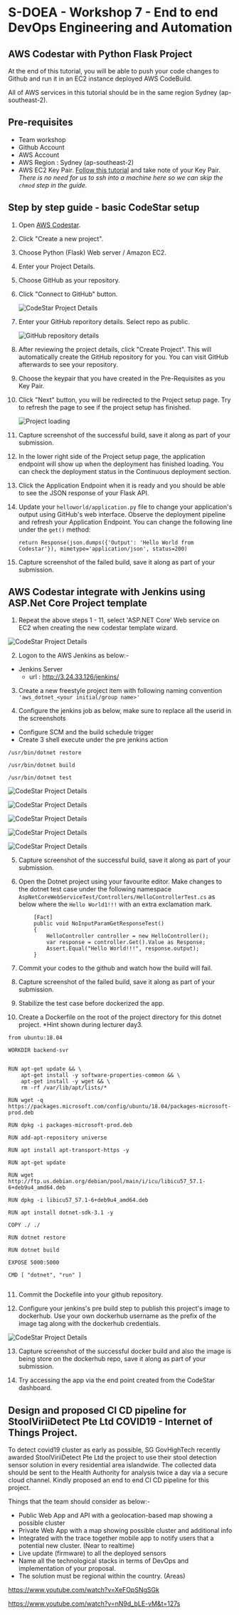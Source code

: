 # S-DOEA - Workshop 7 - End to end DevOps Engineering and Automation

## AWS Codestar with Python Flask Project

At the end of this tutorial, you will be able to push your code changes to Github and run it in an EC2 instance deployed AWS CodeBuild.

All of AWS services in this tutorial should be in the same region Sydney (ap-southeast-2).

## Pre-requisites
- Team workshop
- Github Account
- AWS Account
- AWS Region : Sydney (ap-southeast-2)
- AWS EC2 Key Pair. [Follow this tutorial](https://docs.aws.amazon.com/AWSEC2/latest/UserGuide/ec2-key-pairs.html#having-ec2-create-your-key-pair) and take note of your Key Pair. *There is no need for us to ssh into a machine here so we can skip the `chmod` step in the guide.*

## Step by step guide - basic CodeStar setup

1. Open [AWS Codestar](https://console.aws.amazon.com/codestar/home).

1. Click "Create a new project".

1. Choose Python (Flask) Web server / Amazon EC2.

1. Enter your Project Details.

1. Choose GitHub as your repository.

1. Click "Connect to GitHub" button.

    ![CodeStar Project Details](screens/codestar-project-details.png "CodeStar Project Details")

1. Enter your GitHub reporitory details. Select repo as public. 

    ![GitHub repository details](screens/codestar-github-connect.png "GitHub repository details")

1. After reviewing the project details, click "Create Project". This will automatically create the GitHub repository for you. You can visit GitHub afterwards to see your repository.

1. Choose the keypair that you have created in the Pre-Requisites as you Key Pair.

1. Click "Next" button, you will be redirected to the Project setup page. Try to refresh the page to see if the project setup has finished.

    ![Project loading](screens/setup-loading.png "Project loading")


1. Capture screenshot of the successful build, save it along as part of your submission.

1. In the lower right side of the Project setup page, the application endpoint will show up when the deployment has finished loading. You can check the deployment status in the Continuous deployment section.

1. Click the Application Endpoint when it is ready and you should be able to see the JSON response of your Flask API.

1. Update your `helloworld/application.py` file to change your application's output using GitHub's web interface. Observe the deployment pipeline and refresh your Application Endpoint. You can change the following line under the `get()` method:

    ```
    return Response(json.dumps({'Output': 'Hello World from Codestar'}), mimetype='application/json', status=200)
    ```
1. Capture screenshot of the failed build, save it along as part of your submission.


## AWS Codestar integrate with Jenkins using ASP.Net Core Project template

1. Repeat the above steps 1 - 11, select 'ASP.NET Core' Web service on EC2 when creating the new codestar template wizard.

 ![CodeStar Project Details](screens/codestar_dotnet.jpg "CodeStar Project Details")

2. Logon to the AWS Jenkins as below:-


* Jenkins Server 
    - url : http://3.24.33.126/jenkins/


3. Create a new freestyle project item with following naming convention ```'aws_dotnet_<your initial/group name>'```

4. Configure the jenkins job as below, make sure to replace all the userid in the screenshots 
 -  Configure SCM and the build schedule trigger
 - Create 3 shell execute under the pre jenkins action
```
/usr/bin/dotnet restore

/usr/bin/dotnet build

/usr/bin/dotnet test

```


   ![CodeStar Project Details](screens/codestar_dotnet2.jpg "CodeStar Project Details")

   ![CodeStar Project Details](screens/codestar_dotnet3.jpg "CodeStar Project Details")

   ![CodeStar Project Details](screens/codestar_dotnet4.jpg "CodeStar Project Details")

   ![CodeStar Project Details](screens/codestar_dotnet5.jpg "CodeStar Project Details")

   ![CodeStar Project Details](screens/codestar_dotnet6.jpg "CodeStar Project Details")
   

5. Capture screenshot of the successful build, save it along as part of your submission.

6. Open the Dotnet project using your favourite editor. Make changes to the dotnet test case under the following namespace ```AspNetCoreWebServiceTest/Controllers/HelloControllerTest.cs``` as below where the ```Hello World1!!!``` with an extra exclamation mark.

```
        [Fact]
        public void NoInputParamGetResponseTest()
        {
            HelloController controller = new HelloController();
            var response = controller.Get().Value as Response;
            Assert.Equal("Hello World!!!", response.output);
        }
```

7. Commit your codes to the github and watch how the build will fail.

8. Capture screenshot of the failed build, save it along as part of your submission.

9. Stabilize the test case before dockerized the app.

10. Create a Dockerfile on the root of the project directory for this dotnet project. *Hint shown  during lecturer day3.

```
from ubuntu:18.04

WORKDIR backend-svr


RUN apt-get update && \
    apt-get install -y software-properties-common && \
    apt-get install -y wget && \
    rm -rf /var/lib/apt/lists/*

RUN wget -q https://packages.microsoft.com/config/ubuntu/18.04/packages-microsoft-prod.deb

RUN dpkg -i packages-microsoft-prod.deb

RUN add-apt-repository universe

RUN apt install apt-transport-https -y

RUN apt-get update

RUN wget http://ftp.us.debian.org/debian/pool/main/i/icu/libicu57_57.1-6+deb9u4_amd64.deb

RUN dpkg -i libicu57_57.1-6+deb9u4_amd64.deb

RUN apt install dotnet-sdk-3.1 -y

COPY ./ ./

RUN dotnet restore

RUN dotnet build

EXPOSE 5000:5000

CMD [ "dotnet", "run" ]


```

11. Commit the Dockefile into your github repository.

12. Configure your jenkins's pre build step to publish this project's image to dockerhub. Use your own dockerhub username as the prefix of the image tag along with the dockerhub credentials.

![CodeStar Project Details](screens/docker_jenkins.jpg "CodeStar Project Details")

13. Capture screenshot of the successful docker build and also the image is being store on the dockerhub repo, save it along as part of your submission.

14. Try accessing the app via the end point created from the CodeStar dashboard.

## Design and proposed CI CD pipeline for StoolViriiDetect Pte Ltd COVID19 - Internet of Things Project.

To detect covid19 cluster as early as possible, SG GovHighTech recently awarded StoolViriiDetect Pte Ltd the project to use their stool detection sensor solution in every residential area islandwide. The collected data should be sent to the Health Authority for analysis twice a day via a secure cloud channel. Kindly proposed an end to end CI CD pipeline for this project.

Things that the team should consider as below:-
* Public Web App and API with a geolocation-based map showing a possible cluster
* Private Web App with a map showing possible cluster and additional info
* Integrated with the trace together mobile app to notify users that a potential new cluster. (Near to realtime)
* Live update (firmware) to all the deployed sensors
* Name all the technological stacks in terms of DevOps and implementation of your proposal.
* The solution must be regional within the country. (Areas)

https://www.youtube.com/watch?v=XeFOpSNgSGk

https://www.youtube.com/watch?v=nN9d_bLE-vM&t=127s